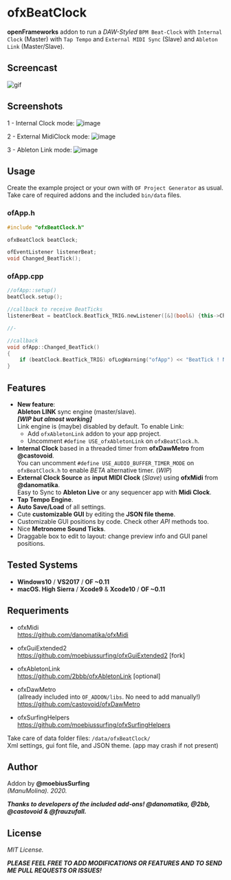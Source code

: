 # ofxBeatClock

**openFrameworks** addon to run a *DAW-Styled* ```BPM Beat-Clock``` with ```Internal Clock``` (Master) with ```Tap Tempo``` and ```External MIDI Sync``` (Slave) and ```Ableton Link``` (Master/Slave).

## Screencast

![gif](/readme_images/ofxBeatClock.gif?raw=true "gif")

## Screenshots

1 - Internal Clock mode:
![image](/readme_images/Capture1.PNG?raw=true "image")

2 - External MidiClock mode:
![image](/readme_images/Capture2.PNG?raw=true "image")

3 - Ableton Link mode:
![image](/readme_images/Capture3.PNG?raw=true "image")


## Usage

Create the example project or your own with ```OF Project Generator``` as usual.  
Take care of required addons and the included ```bin/data``` files.  

### ofApp.h
```cpp
#include "ofxBeatClock.h"

ofxBeatClock beatClock;

ofEventListener listenerBeat;
void Changed_BeatTick();
```

### ofApp.cpp
```cpp
//ofApp::setup()
beatClock.setup();

//callback to receive BeatTicks
listenerBeat = beatClock.BeatTick_TRIG.newListener([&](bool&) {this->Changed_BeatTick(); });

//-

//callback
void ofApp::Changed_BeatTick()
{
	if (beatClock.BeatTick_TRIG) ofLogWarning("ofApp") << "BeatTick ! Number: " << beatClock.Beat_current;
}
```

## Features

* **New feature**:  
**Ableton LINK** sync engine (master/slave).  
  **_[WIP but almost working]_**  
  Link engine is (maybe) disabled by default. To enable Link:
  * Add ```ofxAbletonLink``` addon to your app project. 
  * Uncomment ```#define USE_ofxAbletonLink``` on ```ofxBeatClock.h```. 
* **Internal Clock** based in a threaded timer from **ofxDawMetro** from **@castovoid**.  
You can uncomment `#define USE_AUDIO_BUFFER_TIMER_MODE` on `ofxBeatClock.h` to enable *BETA* alternative timer. (*WIP*)
* **External Clock Source** as **input MIDI Clock** (*Slave*) using **ofxMidi** from **@danomatika**.  
Easy to Sync to **Ableton Live** or any sequencer app with **Midi Clock**.
* **Tap Tempo Engine**.
* **Auto Save/Load** of all settings.
* Cute **customizable GUI** by editing the **JSON file theme**.
* Customizable GUI positions by code. Check other *API* methods too.
* Nice **Metronome Sound Ticks**.
* Draggable box to edit to layout: change preview info and GUI panel positions.

## Tested Systems
- **Windows10** / **VS2017** / **OF ~0.11**
- **macOS. High Sierra** / **Xcode9** & **Xcode10** / **OF ~0.11**

## Requeriments

* ofxMidi  
https://github.com/danomatika/ofxMidi  

* ofxGuiExtended2  
https://github.com/moebiussurfing/ofxGuiExtended2 [fork]  

* ofxAbletonLink  
https://github.com/2bbb/ofxAbletonLink [optional]  

* ofxDawMetro  
(allready included into ```OF_ADDON/libs```. No need to add manually!)  
https://github.com/castovoid/ofxDawMetro

* ofxSurfingHelpers
https://github.com/moebiussurfing/ofxSurfingHelpers

Take care of data folder files:
```/data/ofxBeatClock/```  
Xml settings, gui font file, and JSON theme. (app may crash if not present)

## Author
Addon by **@moebiusSurfing**  
*(ManuMolina). 2020.*

**_Thanks to developers of the included add-ons! @danomatika, @2bb, @castovoid & @frauzufall._**

## License
*MIT License.*

**_PLEASE FEEL FREE TO ADD MODIFICATIONS OR FEATURES AND TO SEND ME PULL REQUESTS OR ISSUES!_**
